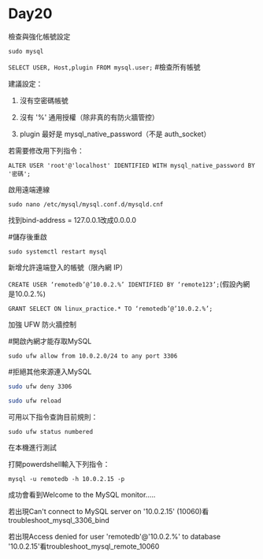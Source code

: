 # Day20

檢查與強化帳號設定

`sudo mysql`

`SELECT USER, Host,plugin FROM mysql.user;`   #檢查所有帳號

建議設定：

1. 沒有空密碼帳號

2. 沒有 '%' 通用授權（除非真的有防火牆管控）

3. plugin 最好是 mysql_native_password（不是 auth_socket）

若需要修改用下列指令：

`ALTER USER 'root'@'localhost' IDENTIFIED WITH mysql_native_password BY '密碼';`

啟用遠端連線

`sudo nano /etc/mysql/mysql.conf.d/mysqld.cnf`

找到bind-address = 127.0.0.1改成0.0.0.0

#儲存後重啟

`sudo systemctl restart mysql`

新增允許遠端登入的帳號（限內網 IP）

`CREATE USER ‘remotedb’@’10.0.2.%’ IDENTIFIED BY ‘remote123’;`(假設內網是10.0.2.%)

`GRANT SELECT ON linux_practice.* TO ‘remotedb’@’10.0.2.%’;`

加強 UFW 防火牆控制

#開啟內網才能存取MySQL

`sudo ufw allow from 10.0.2.0/24 to any port 3306`

#拒絕其他來源連入MySQL

```bash
sudo ufw deny 3306

sudo ufw reload
```

可用以下指令查詢目前規則：

`sudo ufw status numbered`

在本機進行測試

打開powerdshell輸入下列指令：

`mysql -u remotedb -h 10.0.2.15 -p`

成功會看到Welcome to the MySQL monitor…..

若出現Can't connect to MySQL server on '10.0.2.15' (10060)看troubleshoot_mysql_3306_bind

若出現Access denied for user 'remotedb'@'10.0.2.%' to database '10.0.2.15'看troubleshoot_mysql_remote_10060

